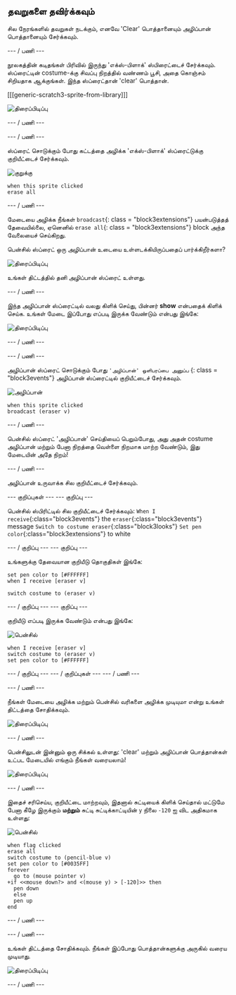 ## தவறுகளை தவிர்க்கவும்

சில நேரங்களில் தவறுகள் நடக்கும், எனவே 'Clear' பொத்தானையும் அழிப்பான் பொத்தானையும் சேர்க்கவும்.

\--- / பணி \---

நூலகத்தின் கடிதங்கள் பிரிவில் இருந்து 'எக்ஸ்-பிளாக்' ஸ்பிரைட்டைச் சேர்க்கவும். ஸ்ப்ரைட்டின் costume-க்கு சிவப்பு நிறத்தில் வண்ணம் பூசி, அதை கொஞ்சம் சிறியதாக ஆக்குங்கள். இந்த ஸ்ப்ரைட்தான் 'clear' பொத்தான்.

[[[generic-scratch3-sprite-from-library]]]

![திரைப்பிடிப்பு](படங்கள்/paint-x.png)

\--- / பணி \---

\--- / பணி \---

ஸ்ப்ரைட் சொடுக்கும் போது கட்டத்தை அழிக்க 'எக்ஸ்-பிளாக்' ஸ்ப்ரைட்டுக்கு குறியீட்டைச் சேர்க்கவும்.

![குறுக்கு](படங்கள்/cross.png)

```blocks3
when this sprite clicked
erase all
```

\--- / பணி \---

மேடையை அழிக்க நீங்கள் `broadcast`{: class = "block3extensions"} பயன்படுத்தத் தேவையில்லை, ஏனெனில் `erase all`{: class = "block3extensions"} block அந்த வேலையைச் செய்கிறது.

பென்சில் ஸ்ப்ரைட் ஒரு அழிப்பான் உடையை உள்ளடக்கியிருப்பதைப் பார்க்கிறீர்களா?

![திரைப்பிடிப்பு](படங்கள்/paint-eraser-costume.png)

உங்கள் திட்டத்தில் தனி அழிப்பான் ஸ்ப்ரைட் உள்ளது.

\--- / பணி \---

இந்த அழிப்பான் ஸ்ப்ரைட்டில் வலது கிளிக் செய்து, பின்னர் **show** என்பதைக் கிளிக் செய்க. உங்கள் மேடை இப்போது எப்படி இருக்க வேண்டும் என்பது இங்கே:

![திரைப்பிடிப்பு](படங்கள்/paint-eraser-stage.png)

\--- / பணி \---

\--- / பணி \---

அழிப்பான் ஸ்ப்ரைட் சொடுக்கும் போது `'அழிப்பான்' ஒளிபரப்பை அனுப்ப` {: class = "block3events"} அழிப்பான் ஸ்ப்ரைட்டில் குறியீட்டைச் சேர்க்கவும்.

![அழிப்பான்](படங்கள்/eraser.png)

```blocks3
when this sprite clicked
broadcast (eraser v)
```

\--- / பணி \---

பென்சில் ஸ்ப்ரைட் 'அழிப்பான்' செய்தியைப் பெறும்போது, அது அதன் costume அழிப்பான் மற்றும் பேனா நிறத்தை வெள்ளை நிறமாக மாற்ற வேண்டும், இது மேடையின் அதே நிறம்!

\--- / பணி \---

அழிப்பான் உருவாக்க சில குறியீட்டைச் சேர்க்கவும்.

\--- குறிப்புகள் \--- \--- குறிப்பு \---

பென்சில் ஸ்பிரிட்டில் சில குறியீட்டைச் சேர்க்கவும்: `When I receive`{:class="block3events"} the `eraser`{:class="block3events"} message `Switch to costume eraser`{:class="block3looks"} `Set pen color`{:class="block3extensions"} to white

\--- / குறிப்பு \--- \--- குறிப்பு \---

உங்களுக்கு தேவையான குறியீடு தொகுதிகள் இங்கே:

```blocks3
set pen color to [#FFFFFF]
when I receive [eraser v]

switch costume to (eraser v)
```

\--- / குறிப்பு \--- \--- குறிப்பு \---

குறியீடு எப்படி இருக்க வேண்டும் என்பது இங்கே:

![பென்சில்](படங்கள்/pencil.png)

```blocks3
when I receive [eraser v]
switch costume to (eraser v)
set pen color to [#FFFFFF]
```

\--- / குறிப்பு \--- \--- / குறிப்புகள் \--- \--- / பணி \---

\--- / பணி \---

நீங்கள் மேடையை அழிக்க மற்றும் பென்சில் வரிகளை அழிக்க முடியுமா என்று உங்கள் திட்டத்தை சோதிக்கவும்.

![திரைப்பிடிப்பு](படங்கள்/paint-erase-test.png)

\--- / பணி \---

பென்சிலுடன் இன்னும் ஒரு சிக்கல் உள்ளது: 'clear' மற்றும் அழிப்பான் பொத்தான்கள் உட்பட மேடையில் எங்கும் நீங்கள் வரையலாம்!

![திரைப்பிடிப்பு](படங்கள்/paint-draw-problem.png)

\--- / பணி \---

இதைச் சரிசெய்ய, குறியீட்டை மாற்றவும், இதனால் சுட்டியைக் கிளிக் செய்தால் மட்டுமே பேனா கீழே இருக்கும் **மற்றும்** சுட்டி சுட்டிக்காட்டியின் `y` நிலை `-120` ஐ விட அதிகமாக உள்ளது:

![பென்சில்](படங்கள்/pencil.png)

```blocks3
when flag clicked
erase all
switch costume to (pencil-blue v)
set pen color to [#0035FF]
forever
  go to (mouse pointer v)
+if <<mouse down?> and <(mouse y) > [-120]>> then 
  pen down
  else
  pen up
end
```

\--- / பணி \---

\--- / பணி \---

உங்கள் திட்டத்தை சோதிக்கவும். நீங்கள் இப்போது பொத்தான்களுக்கு அருகில் வரைய முடியாது.

![திரைப்பிடிப்பு](படங்கள்/paint-fixed.png)

\--- / பணி \---